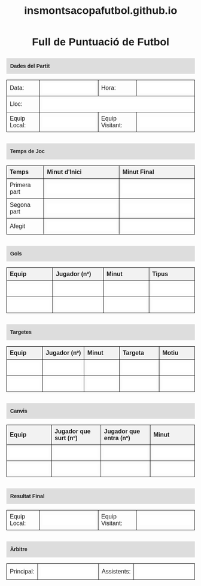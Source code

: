 # insmontsacopafutbol.github.io
<html lang="ca">
<head>
  <meta charset="UTF-8" />
  <meta name="viewport" content="width=device-width, initial-scale=1.0"/>
  <title>Full de Puntuació de Futbol</title>
  <style>
    body {
      font-family: Arial, sans-serif;
      margin: 20px;
      line-height: 1.6;
    }
    h1 {
      text-align: center;
    }
    table {
      width: 100%;
      border-collapse: collapse;
      margin-bottom: 30px;
    }
    th, td {
      border: 1px solid #000;
      padding: 8px;
      text-align: left;
    }
    th {
      background-color: #f2f2f2;
    }
    .section-title {
      background-color: #ddd;
      font-weight: bold;
      padding: 10px;
      margin-top: 20px;
    }
    input {
      width: 100%;
      border: none;
      font-family: inherit;
      font-size: inherit;
      padding: 4px;
    }
    input:focus {
      outline: 2px solid #007bff;
    }
  </style>
</head>
<body>
  <h1>Full de Puntuació de Futbol</h1>

  <div class="section-title">Dades del Partit</div>
  <table>
    <tr><td>Data:</td><td><input type="text" /></td><td>Hora:</td><td><input type="text" /></td></tr>
    <tr><td>Lloc:</td><td colspan="3"><input type="text" /></td></tr>
    <tr><td>Equip Local:</td><td><input type="text" /></td><td>Equip Visitant:</td><td><input type="text" /></td></tr>
  </table>

  <div class="section-title">Temps de Joc</div>
  <table>
    <tr><th>Temps</th><th>Minut d'Inici</th><th>Minut Final</th></tr>
    <tr><td>Primera part</td><td><input type="text" /></td><td><input type="text" /></td></tr>
    <tr><td>Segona part</td><td><input type="text" /></td><td><input type="text" /></td></tr>
    <tr><td>Afegit</td><td><input type="text" /></td><td><input type="text" /></td></tr>
  </table>

  <div class="section-title">Gols</div>
  <table>
    <tr><th>Equip</th><th>Jugador (nº)</th><th>Minut</th><th>Tipus</th></tr>
    <tr><td><input type="text" /></td><td><input type="text" /></td><td><input type="text" /></td><td><input type="text" /></td></tr>
    <tr><td><input type="text" /></td><td><input type="text" /></td><td><input type="text" /></td><td><input type="text" /></td></tr>
  </table>

  <div class="section-title">Targetes</div>
  <table>
    <tr><th>Equip</th><th>Jugador (nº)</th><th>Minut</th><th>Targeta</th><th>Motiu</th></tr>
    <tr><td><input type="text" /></td><td><input type="text" /></td><td><input type="text" /></td><td><input type="text" /></td><td><input type="text" /></td></tr>
    <tr><td><input type="text" /></td><td><input type="text" /></td><td><input type="text" /></td><td><input type="text" /></td><td><input type="text" /></td></tr>
  </table>

  <div class="section-title">Canvis</div>
  <table>
    <tr><th>Equip</th><th>Jugador que surt (nº)</th><th>Jugador que entra (nº)</th><th>Minut</th></tr>
    <tr><td><input type="text" /></td><td><input type="text" /></td><td><input type="text" /></td><td><input type="text" /></td></tr>
    <tr><td><input type="text" /></td><td><input type="text" /></td><td><input type="text" /></td><td><input type="text" /></td></tr>
  </table>

  <div class="section-title">Resultat Final</div>
  <table>
    <tr><td>Equip Local:</td><td><input type="text" /></td><td>Equip Visitant:</td><td><input type="text" /></td></tr>
  </table>

  <div class="section-title">Àrbitre</div>
  <table>
    <tr><td>Principal:</td><td><input type="text" /></td><td>Assistents:</td><td><input type="text" /></td></tr>
  </table>
</body>
</html>

